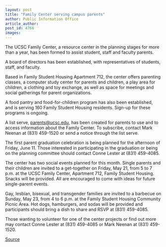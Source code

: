 ```yaml
---
layout: post
title: "Family Center serving campus parents"
author: Public Information Office
article_author: 
post_id: 4766
images:
---
```


<p>
  The UCSC Family Center, a resource center in the planning stages for more than a year, has been formed to assist student, staff and faculty parents.<br>
</p>
<p>
  A board of directors has been established, with representatives of students, staff, and faculty.
</p>
<p>
  Based in Family Student Housing Apartment 712, the center offers parenting classes, a computer study center for parents and children, a play area for children, a clothing and toy exchange, as well as space for meetings and social gatherings for parent organizations.
</p>
<p>
  A food pantry and food-for-children program has also been established, and is serving 160 Family Student Housing residents. Sign-up for these programs is ongoing.<br>
</p>
<p>
  A list serve, <a href="mailto:parents@ucsc.edu">parents@ucsc.edu</a>, has been created for parents to use and to access information about the Family Center. To subscribe, contact Mark Neenan at (831) 459-1520 or send a notice through the list serve.
</p>
<p>
  The first parent graduation celebration is being planned for the afternoon of Friday, June 11. Those interested in participating in the graduation or being on the planning committee should contact Conne Lester at (831) 459-4085.
</p>
<p>
  The center has two social events planned for this month. Single parents and their children are invited to a get-together on Friday, May 21, from 5 to 7 p.m. at the UCSC Family Center, Apartment 712, Family Student Housing. Snacks will be provided. All are encouraged to come with ideas for future single-parent events.<br>
</p>
<p>
  Gay, lesbian, bisexual, and transgender families are invited to a barbecue on Sunday, May 23, from 4 to 6 p.m. at the Family Student Housing Community Picnic Area. Hot dogs, hamburgers, and sodas will be provided and participants should bring a dish to share and RSVP at (831) 459-4085.<br>
</p>
<p>
  Those wanting to volunteer for one of the center projects or find out more may contact Conne Lester at (831) 459-4085 or Mark Neenan at (831) 459-1520.<br>
</p>
<p><a href="http://www1.ucsc.edu/currents/03-04/05-10/center.html" title="Permalink to center">Source</a></p>
